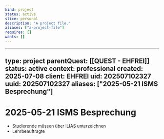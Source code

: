 ```yaml
---
kind: project
status: active
slice: personal
description: "A project file."
aliases: ["a-project-file"]
requires: []
wants: []
---
```

---
type: project
parentQuest: [[QUEST - EHFREI]]
status: active
context: professional
created: 2025-07-08
client: EHFREI
uid: 202507102327
uuid: 202507102327
aliases: ["2025-05-21 ISMS Besprechung"]
---

# 2025-05-21 ISMS Besprechung

- Studierende müssen über ILIAS unterzeichnen
- Lehrbeauftragte 

